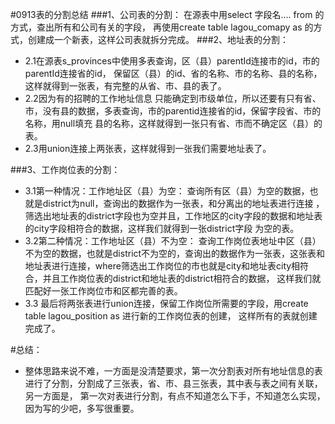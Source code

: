 #0913表的分割总结
###1、公司表的分割：
    在源表中用select 字段名.... from 的方式，查出所有和公司有关的字段，
    再使用create table lagou_comapy as 的方式，创建成一个新表，这样公司表就拆分完成。
###2、地址表的分割：
 * 2.1在源表s_provinces中使用多表查询，区（县）parentId连接市的id，市的parentId连接省的id，
保留区（县）的id、省的名称、市的名称、县的名称，这样就得到一张表，有完整的从省、市、县的表了。
* 2.2因为有的招聘的工作地址信息
只能确定到市级单位，所以还要有只有省、市，没有县的数据，多表查询，市的parentid连接省的id，保留字段省、市的名称，用null填充
县的名称，这样就得到一张只有省、市而不确定区（县）的表。
* 2.3用union连接上两张表，这样就得到一张我们需要地址表了。

###3、工作岗位表的分割：
   * 3.1第一种情况：工作地址区（县）为空：
       查询所有区（县）为空的数据，也就是district为null，查询出的数据作为一张表，和分离出的地址表进行连接
       ，筛选出地址表的district字段也为空并且，工作地区的city字段的数据和地址表的city字段相符合的数据，这样我们就得到一张district字段
       为空的表。
   * 3.2第二种情况：工作地址区（县）不为空：
        查询工作岗位表地址中区（县）不为空的数据，也就是district不为空的，查询出的数据作为一张表，这张表和
        地址表进行连接，where筛选出工作岗位的市也就是city和地址表city相符合，并且工作岗位表的district和地址表的district相符合的数据，
        这样我们就匹配好一张工作岗位市和区都完善的表。
   * 3.3 最后将两张表进行union连接，保留工作岗位所需要的字段，用create table lagou_position as 进行新的工作岗位表的创建，
   这样所有的表就创建完成了。
   
   #总结：
       
  * 整体思路来说不难，一方面是没清楚要求，第一次分割表对所有地址信息的表进行了分割，分割成了三张表，省、市、县三张表，其中表与表之间有关联，另一方面是，
   第一次对表进行分割，有点不知道怎么下手，不知道怎么实现，因为写的少吧，多写很重要。
       
       
       
       
       
       
       
       
       
       
       
       
       
       
       
       
       
       
       
       
       
       
